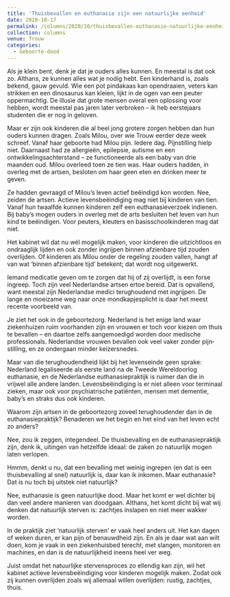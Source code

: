 ```yaml
---
title: 'Thuisbevallen en euthanasie zijn een natuurlijke eenheid'
date: 2020-10-17
permalink: /columns/2020/10/thuisbevallen-euthanasie-natuurlijke-eenheid/
collection: columns
venue: Trouw
categories:
  - Geboorte-dood
---
```


Als je klein bent, denk je dat je ouders alles kunnen. En meestal is dat ook zo. Althans, ze kunnen alles wat je nodig hebt. Een kinderhand is, zoals bekend, gauw gevuld. Wie een pot pindakaas kan opendraaien, veters kan strikken en een ­dinosaurus kan kleien, lijkt in de ogen van een peuter oppermachtig. De illusie dat grote mensen overal een oplossing voor hebben, wordt meestal pas jaren later verbroken – ik heb eerstejaars studenten die er nog in geloven. 

Maar er zijn ook kinderen die al heel jong grotere zorgen hebben dan hun ouders kunnen dragen. Zoals Milou, over wie Trouw eerder deze week schreef. Vanaf haar geboorte had Milou pijn. ­Iedere dag. Pijnstilling hielp niet. Daarnaast had ze allergieën, epilepsie, autisme en een ontwikkelingsachterstand – ze functioneerde als een baby van drie maanden oud. Milou overleed toen ze tien was. Haar ouders hadden, in overleg met de artsen, besloten om haar geen eten en drinken meer te geven.

Ze hadden gevraagd of Milou’s leven actief beëindigd kon worden. Nee, zeiden de artsen. Actieve levensbeëindiging mag niet bij kinderen van tien. Vanaf hun twaalfde kunnen kinderen zelf een euthanasieverzoek indienen. Bij baby’s mogen ouders in overleg met de arts besluiten het leven van hun kind te beëindigen. Voor peuters, kleuters en basisschoolkinderen mag dat niet. 

Het kabinet wil dat nu wél ­mogelijk maken, voor kinderen die uitzichtloos en ondraaglijk ­lijden en ook zonder ingrijpen binnen afzienbare tijd zouden overlijden. Of kinderen als Milou onder de regeling zouden vallen, hangt af van wat ‘binnen afzienbare tijd’ betekent; dat wordt nog uitgewerkt.

Iemand medicatie geven om te zorgen dat hij of zij overlijdt, is een forse ingreep. Toch zijn veel Nederlandse artsen ertoe bereid. Dat is opvallend, want meestal zijn Nederlandse medici terughoudend met ingrijpen. De lange en moeizame weg naar onze mondkapjesplicht is daar het meest recente voorbeeld van.

Je ziet het ook in de geboortezorg. Nederland is het enige land waar ziekenhuizen ruim voorhanden zijn en vrouwen er toch voor kiezen om thuis te bevallen – en daartoe zelfs aangemoedigd worden door medische professionals. Nederlandse vrouwen bevallen ook veel vaker zonder pijn­stilling, en ze ondergaan minder keizersnedes.

Maar van die terughoudendheid lijkt bij het levenseinde geen sprake: Nederland legaliseerde als eerste land na de Tweede Wereldoorlog euthanasie, en de Nederlandse euthanasiepraktijk is ruimer dan die in vrijwel alle andere landen. Levensbeëindiging is er niet alleen voor terminaal zieken, maar ook voor psychiatrische ­patiënten, mensen met dementie, baby’s en straks dus ook kinderen.

Waarom zijn artsen in de geboortezorg zoveel terughoudender dan in de euthanasiepraktijk? Benaderen we het begin en het eind van het leven echt zo anders?

Nee, zou ik zeggen, integendeel. De thuisbevalling en de ­euthanasiepraktijk zijn, denk ik, uitingen van hetzelfde ideaal: de zaken zo natuurlijk mogen laten verlopen. 

Hmmm, denkt u nu, dat een bevalling met weinig ingrepen (en dat is een thuisbevalling al snel) natuurlijk is, daar kan ik inkomen. Maar euthanasie? Dat is nu toch bij uitstek niet natuurlijk?

Nee, euthanasie is geen natuurlijke dood. Maar het komt er wel dichter bij dan veel andere manieren van doodgaan. Althans, het komt dicht bij wat wij denken dat natuurlijk sterven is: zachtjes inslapen en niet meer wakker worden. 

In de praktijk ziet ‘natuurlijk sterven’ er vaak heel anders uit. Het kan dagen of weken duren, er kan pijn of benauwdheid zijn. En als je daar wat aan wilt doen, kom je vaak in een ziekenhuisbed ­terecht, met slangen, monitoren en machines, en dan is de natuurlijkheid ineens heel ver weg.

Juist omdat het natuurlijke stervensproces zo ellendig kan zijn, wil het kabinet actieve levensbeëindiging voor kinderen mogelijk maken. Zodat ook zij kunnen overlijden zoals wij allemaal willen overlijden: rustig, zachtjes, thuis.
